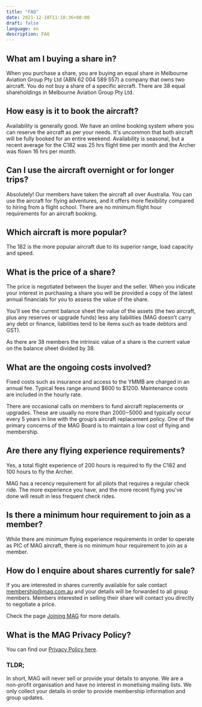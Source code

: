 ```yaml
---
title: "FAQ"
date: 2021-12-18T11:10:36+08:00
draft: false
language: en
description: FAQ
---
```


## What am I buying a share in?

When you purchase a share, you are buying an equal share in Melbourne Aviation Group Pty Ltd (ABN 62 004 589 557) a company that owns two aircraft. You do not buy a share of a specific aircraft. There are 38 equal shareholdings in Melbourne Aviation Group Pty Ltd. 

## How easy is it to book the aircraft?

Availability is generally good. We have an online booking system where you can reserve the aircraft as per your needs. It's uncommon that both aircraft will be fully booked for an entire weekend. Availability is seasonal, but a recent average for the C182 was 25 hrs flight time per month and the Archer was flown 16 hrs per month.

## Can I use the aircraft overnight or for longer trips?

Absolutely! Our members have taken the aircraft all over Australia. You can use the aircraft for flying adventures, and it offers more flexibility compared to hiring from a flight school. There are no minimum flight hour requirements for an aircraft booking.

## Which aircraft is more popular?

The 182 is the more popular aircraft due to its superior range, load capacity and speed.

## What is the price of a share?

The price is negotiated between the buyer and the seller. When you indicate your interest in purchasing a share you will be provided a copy of the latest annual financials for you to assess the value of the share.

You'll see the current balance sheet the value of the assets (the two aircraft, plus any reserves or upgrade funds) less any liabilities (MAG doesn't carry any debt or finance, liabilities tend to be items such as trade debtors and GST).

As there are 38 members the intrinsic value of a share is the current value on the balance sheet divided by 38.

## What are the ongoing costs involved?

Fixed costs such as insurance and access to the YMMB are charged in an annual fee. Typical fees range around $600 to $1200. Maintenance costs are included in the hourly rate.

There are occasional calls on members to fund aircraft replacements or upgrades. These are usually no more than $2000-$5000 and typically occur every 5 years in line with the group’s aircraft replacement policy. One of the primary concerns of the MAG Board is to maintain a low cost of flying and membership.

## Are there any flying experience requirements?

Yes, a total flight experience of 200 hours is required to fly the C182 and 100 hours to fly the Archer.

MAG has a recency requirement for all pilots that requires a regular check ride. The more experience you have, and the more recent flying you’ve done will result in less frequent check rides.

## Is there a minimum hour requirement to join as a member?

While there are minimum flying experience requirements in order to operate as PIC of MAG aircraft, there is no minimum hour requirement to join as a member.

## How do I enquire about shares currently for sale?

If you are interested in shares currently available for sale contact [membership@mag.com.au](mailto:membership@mag.com.au) and your details will be forwarded to all group members. Members interested in selling their share will contact you directly to negotiate a price.

Check the page [Joining MAG](/join/) for more details.

## What is the MAG Privacy Policy?

You can find our [Privacy Policy here](/privacy-policy).

### TLDR; 

In short, MAG will never sell or provide your details to anyone. We are a non-profit organisation and have no interest in monetising mailing lists. We only collect your details in order to provide membership information and group updates.